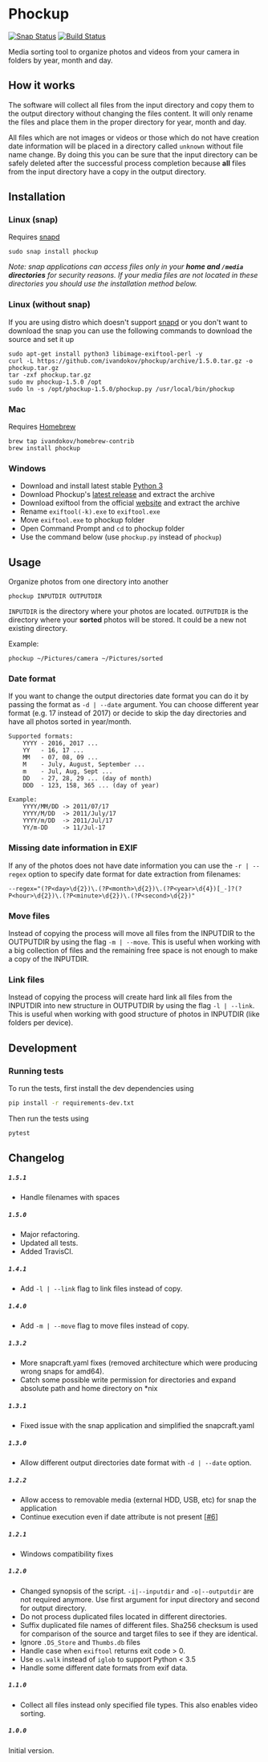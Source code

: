 # Phockup

[![Snap Status](https://build.snapcraft.io/badge/ivandokov/phockup.svg)](https://build.snapcraft.io/user/ivandokov/phockup)
[![Build Status](https://travis-ci.org/ivandokov/phockup.svg?branch=master)](https://travis-ci.org/ivandokov/phockup)

Media sorting tool to organize photos and videos from your camera in folders by year, month and day.

## How it works
The software will collect all files from the input directory and copy them to the output directory without changing the files content. It will only rename the files and place them in the proper directory for year, month and day.

All files which are not images or videos or those which do not have creation date information will be placed in a directory called `unknown` without file name change. By doing this you can be sure that the input directory can be safely deleted after the successful process completion because **all** files from the input directory have a copy in the output directory.

## Installation
### Linux (snap)
Requires [snapd](https://snapcraft.io/docs/core/install)
```
sudo snap install phockup
```
*Note: snap applications can access files only in your **home and `/media` directories** for security reasons. If your media files are not located in these directories you should use the installation method below.*

### Linux (without snap)
If you are using distro which doesn't support [snapd](https://snapcraft.io/docs/core/install) or you don't want to download the snap you can use the following commands to download the source and set it up
```
sudo apt-get install python3 libimage-exiftool-perl -y
curl -L https://github.com/ivandokov/phockup/archive/1.5.0.tar.gz -o phockup.tar.gz
tar -zxf phockup.tar.gz
sudo mv phockup-1.5.0 /opt
sudo ln -s /opt/phockup-1.5.0/phockup.py /usr/local/bin/phockup
```

### Mac
Requires [Homebrew](http://brew.sh/)
```
brew tap ivandokov/homebrew-contrib
brew install phockup
```

### Windows
* Download and install latest stable [Python 3](https://www.python.org/downloads/windows/)
* Download Phockup's [latest release](https://github.com/ivandokov/phockup/archive/1.5.0.zip) and extract the archive
* Download exiftool from the official [website](http://www.sno.phy.queensu.ca/~phil/exiftool/exiftool-10.56.zip) and extract the archive
* Rename `exiftool(-k).exe` to `exiftool.exe`
* Move `exiftool.exe` to phockup folder
* Open Command Prompt and `cd` to phockup folder
* Use the command below (use `phockup.py` instead of `phockup`)

## Usage
Organize photos from one directory into another
```
phockup INPUTDIR OUTPUTDIR
```

`INPUTDIR` is the directory where your photos are located.
`OUTPUTDIR` is the directory where your **sorted** photos will be stored. It could be a new not existing directory.

Example:
```
phockup ~/Pictures/camera ~/Pictures/sorted
```

### Date format
If you want to change the output directories date format you can do it by passing the format as `-d | --date` argument.
You can choose different year format (e.g. 17 instead of 2017) or decide
        to skip the day directories and have all photos sorted in year/month.

```
Supported formats:
    YYYY - 2016, 2017 ...
    YY   - 16, 17 ...
    MM   - 07, 08, 09 ...
    M    - July, August, September ...
    m    - Jul, Aug, Sept ...
    DD   - 27, 28, 29 ... (day of month)
    DDD  - 123, 158, 365 ... (day of year)

Example:
    YYYY/MM/DD -> 2011/07/17
    YYYY/M/DD  -> 2011/July/17
    YYYY/m/DD  -> 2011/Jul/17
    YY/m-DD    -> 11/Jul-17
```

### Missing date information in EXIF
If any of the photos does not have date information you can use the `-r | --regex` option to specify date format for date extraction from filenames:
```
--regex="(?P<day>\d{2})\.(?P<month>\d{2})\.(?P<year>\d{4})[_-]?(?P<hour>\d{2})\.(?P<minute>\d{2})\.(?P<second>\d{2})"
```

### Move files
Instead of copying the process will move all files from the INPUTDIR to the OUTPUTDIR by using the flag `-m | --move`. This is useful when working with a big collection of files and the remaining free space is not enough to make a copy of the INPUTDIR.

### Link files
Instead of copying the process will create hard link all files from the INPUTDIR into new structure in OUTPUTDIR by using the flag `-l | --link`. This is useful when working with good structure of photos in INPUTDIR (like folders per device).

## Development

### Running tests
To run the tests, first install the dev dependencies using

```bash
pip install -r requirements-dev.txt
```

Then run the tests using

```bash
pytest
```

## Changelog
##### `1.5.1`
* Handle filenames with spaces
##### `1.5.0`
* Major refactoring.
* Updated all tests.
* Added TravisCI.
##### `1.4.1`
* Add `-l | --link` flag to link files instead of copy.
##### `1.4.0`
* Add `-m | --move` flag to move files instead of copy.
##### `1.3.2`
* More snapcraft.yaml fixes (removed architecture which were producing wrong snaps for amd64).
* Catch some possible write permission for directories and expand absolute path and home directory on *nix
##### `1.3.1`
* Fixed issue with the snap application and simplified the snapcraft.yaml
##### `1.3.0`
* Allow different output directories date format with `-d | --date` option.
##### `1.2.2`
* Allow access to removable media (external HDD, USB, etc) for snap the application
* Continue execution even if date attribute is not present [[#6](https://github.com/ivandokov/phockup/pull/6)]
##### `1.2.1`
* Windows compatibility fixes
##### `1.2.0`
* Changed synopsis of the script. `-i|--inputdir` and `-o|--outputdir` are not required anymore. Use first argument for input directory and second for output directory.
* Do not process duplicated files located in different directories.
* Suffix duplicated file names of different files. Sha256 checksum is used for comparison of the source and target files to see if they are identical.
* Ignore `.DS_Store` and `Thumbs.db` files
* Handle case when `exiftool` returns exit code > 0.
* Use `os.walk` instead of `iglob` to support Python < 3.5
* Handle some different date formats from exif data.
##### `1.1.0`
* Collect all files instead only specified file types. This also enables video sorting.
##### `1.0.0`
Initial version.
